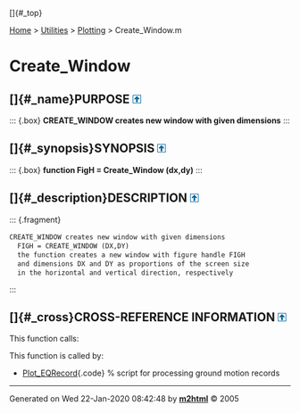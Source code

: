 []{#_top}

<div>

[Home](../../FEDEASLab.html) \> [Utilities](../FEDEASLab.html) \>
[Plotting](FEDEASLab.html) \> Create_Window.m

</div>

# Create_Window

## []{#_name}PURPOSE [![\^](../../up.png)](#_top)

::: {.box}
**CREATE_WINDOW creates new window with given dimensions**
:::

## []{#_synopsis}SYNOPSIS [![\^](../../up.png)](#_top)

::: {.box}
**function FigH = Create_Window (dx,dy)**
:::

## []{#_description}DESCRIPTION [![\^](../../up.png)](#_top)

::: {.fragment}
``` {.comment}
CREATE_WINDOW creates new window with given dimensions
  FIGH = CREATE_WINDOW (DX,DY)
  the function creates a new window with figure handle FIGH
  and dimensions DX and DY as proportions of the screen size
  in the horizontal and vertical direction, respectively
```
:::

## []{#_cross}CROSS-REFERENCE INFORMATION [![\^](../../up.png)](#_top)

This function calls:

This function is called by:

-   [Plot_EQRecord](Plot_EQRecord.html){.code} % script for processing
    ground motion records

------------------------------------------------------------------------

Generated on Wed 22-Jan-2020 08:42:48 by
**[m2html](http://www.artefact.tk/software/matlab/m2html/ "Matlab Documentation in HTML")**
© 2005
